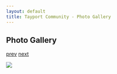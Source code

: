 ```yaml
---
layout: default
title: Tayport Community - Photo Gallery
---
```

## Photo Gallery

[prev](http://tayport.org.uk/photo/302) [next](http://tayport.org.uk/photo/304)

![ ](http://tayport.org.uk/media/303.jpg " ")

